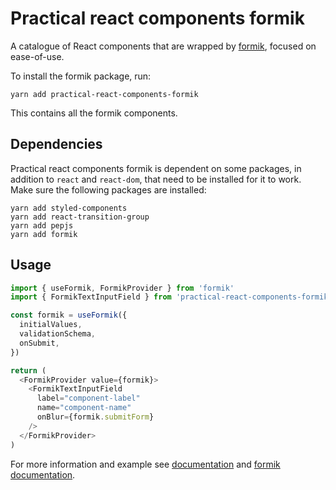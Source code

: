 # Practical react components formik

A catalogue of React components that are wrapped by [formik](https://formik.org/), focused on ease-of-use.

To install the formik package, run:

```shell
yarn add practical-react-components-formik
```

This contains all the formik components.

## Dependencies

Practical react components formik is dependent on some packages, in addition to `react`
and `react-dom`, that need to be installed for it to work. Make sure the
following packages are installed:

```shell
yarn add styled-components
yarn add react-transition-group
yarn add pepjs
yarn add formik
```

## Usage

```typescript
import { useFormik, FormikProvider } from 'formik'
import { FormikTextInputField } from 'practical-react-components-formik'

const formik = useFormik({
  initialValues,
  validationSchema,
  onSubmit,
})

return (
  <FormikProvider value={formik}>
    <FormikTextInputField
      label="component-label"
      name="component-name"
      onBlur={formik.submitForm}
    />
  </FormikProvider>
)
```

For more information and example see [documentation](https://axiscommunications.github.io/practical-react-components/#formik) and [formik documentation](https://formik.org/).
